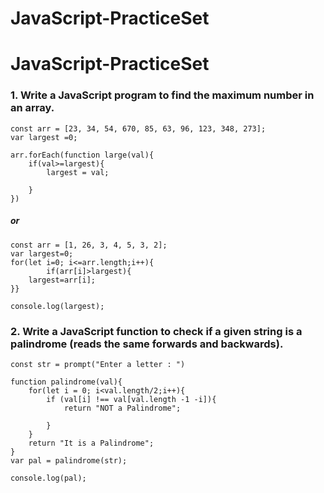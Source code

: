 # JavaScript-PracticeSet
# JavaScript-PracticeSet

### 1. Write a JavaScript program to find the maximum number in an array. 


    const arr = [23, 34, 54, 670, 85, 63, 96, 123, 348, 273];
    var largest =0;

    arr.forEach(function large(val){
        if(val>=largest){
            largest = val;
            
        }
    })
   ##### or

    const arr = [1, 26, 3, 4, 5, 3, 2];
    var largest=0;
    for(let i=0; i<=arr.length;i++){
            if(arr[i]>largest){
        largest=arr[i];
    }}

    console.log(largest);

### 2.  Write a JavaScript function to check if a given string is a palindrome (reads the same forwards and backwards). 

    const str = prompt("Enter a letter : ")

    function palindrome(val){
        for(let i = 0; i<val.length/2;i++){
            if (val[i] !== val[val.length -1 -i]){
                return "NOT a Palindrome";
                
            }
        }
        return "It is a Palindrome";
    }
    var pal = palindrome(str);

    console.log(pal);



